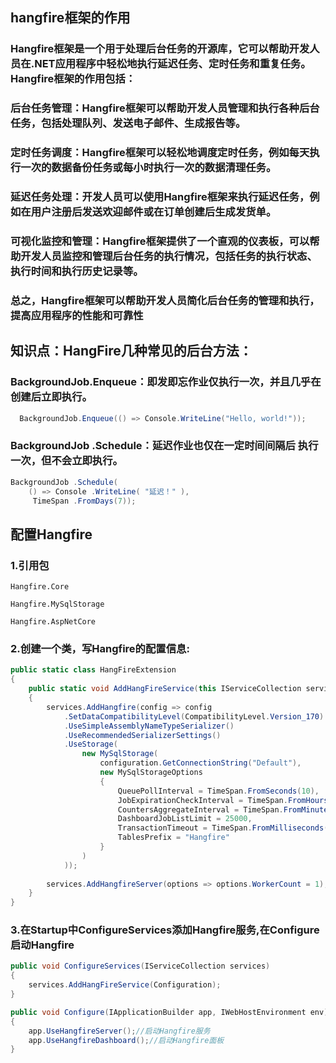 ## hangfire框架的作用
### Hangfire框架是一个用于处理后台任务的开源库，它可以帮助开发人员在.NET应用程序中轻松地执行延迟任务、定时任务和重复任务。Hangfire框架的作用包括：

### 后台任务管理：Hangfire框架可以帮助开发人员管理和执行各种后台任务，包括处理队列、发送电子邮件、生成报告等。

### 定时任务调度：Hangfire框架可以轻松地调度定时任务，例如每天执行一次的数据备份任务或每小时执行一次的数据清理任务。

### 延迟任务处理：开发人员可以使用Hangfire框架来执行延迟任务，例如在用户注册后发送欢迎邮件或在订单创建后生成发货单。

### 可视化监控和管理：Hangfire框架提供了一个直观的仪表板，可以帮助开发人员监控和管理后台任务的执行情况，包括任务的执行状态、执行时间和执行历史记录等。

### 总之，Hangfire框架可以帮助开发人员简化后台任务的管理和执行，提高应用程序的性能和可靠性
## 知识点：HangFire几种常见的后台方法：
### BackgroundJob.Enqueue：即发即忘作业仅执行一次，并且几乎在创建后立即执行。
```C#
  BackgroundJob.Enqueue(() => Console.WriteLine("Hello, world!"));
```
### BackgroundJob .Schedule：延迟作业也仅在一定时间间隔后 执行一次，但不会立即执行。
```C#
BackgroundJob .Schedule(
    () => Console .WriteLine( "延迟！" ),
     TimeSpan .FromDays(7));
```
## 配置Hangfire
### 1.引用包
```
Hangfire.Core

Hangfire.MySqlStorage

Hangfire.AspNetCore
```
### 2.创建一个类，写Hangfire的配置信息:
```C#
public static class HangFireExtension
{
    public static void AddHangFireService(this IServiceCollection services, IConfiguration configuration)
    {
        services.AddHangfire(config => config
            .SetDataCompatibilityLevel(CompatibilityLevel.Version_170)
            .UseSimpleAssemblyNameTypeSerializer()
            .UseRecommendedSerializerSettings()
            .UseStorage(
                new MySqlStorage(
                    configuration.GetConnectionString("Default"),
                    new MySqlStorageOptions
                    {
                        QueuePollInterval = TimeSpan.FromSeconds(10),
                        JobExpirationCheckInterval = TimeSpan.FromHours(1),
                        CountersAggregateInterval = TimeSpan.FromMinutes(5),
                        DashboardJobListLimit = 25000,
                        TransactionTimeout = TimeSpan.FromMilliseconds(1),
                        TablesPrefix = "Hangfire"
                    }
                )
            ));
        
        services.AddHangfireServer(options => options.WorkerCount = 1);
    }
}
```
### 3.在Startup中ConfigureServices添加Hangfire服务,在Configure启动Hangfire
```C#
public void ConfigureServices(IServiceCollection services)
{
    services.AddHangFireService(Configuration);
}

public void Configure(IApplicationBuilder app, IWebHostEnvironment env)
{
    app.UseHangfireServer();//启动Hangfire服务
    app.UseHangfireDashboard();//启动Hangfire面板
}
```
